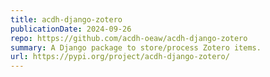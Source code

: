 ```yaml
---
title: acdh-django-zotero
publicationDate: 2024-09-26
repo: https://github.com/acdh-oeaw/acdh-django-zotero
summary: A Django package to store/process Zotero items.
url: https://pypi.org/project/acdh-django-zotero/
---
```

